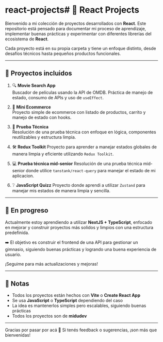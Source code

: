 # react-projects# 🚀 React Projects

Bienvenido a mi colección de proyectos desarrollados con **React**. Este repositorio está pensado para documentar mi proceso de aprendizaje, implementar buenas prácticas y experimentar con diferentes librerías del ecosistema de **React**.

Cada proyecto está en su propia carpeta y tiene un enfoque distinto, desde desafíos técnicos hasta pequeños productos funcionales.

---

## 📁 Proyectos incluidos

1. 🔍 **Movie Search App**  
   Buscador de películas usando la API de OMDB. Práctica de manejo de estado, consumo de APIs y uso de `useEffect`.

2. 🛒 **Mini Ecommerce**  
   Proyecto simple de ecommerce con listado de productos, carrito y manejo de estado con hooks.

3. 🧪 **Prueba Técnica**  
   Resolución de una prueba técnica con enfoque en lógica, componentes reutilizables y estructura limpia.

4. 🛠️ **Redux Toolkit**
   Proyecto para aprender a manejar estados globales de manera limpia y eficiente utilizando `Redux Toolkit`.

5. 💻 **Prueba técnica mid-senior**
   Resolución de una prueba técnica mid-senior donde utilice `tanstank/react-query` para manejar el estado de mi aplicacion.

6. ❔ **JavaScript Quizz**
   Proyecto donde aprendi a utilizar `Zustand` para manejar mis estados de manera limpia y sencilla.
---

## 🔧 En progreso

Actualmente estoy aprendiendo a utilizar **NextJS + TypeScript**, enfocado en mejorar y construir proyectos más solidos y limpios con una estructura predefinida.

➡️ El objetivo es construir el frontend de una API para gestionar un gimnasio, siguiendo buenas prácticas y logrando una buena experiencia de usuario.

¡Seguime para más actualizaciones y mejoras!

---

## 📌 Notas

- Todos los proyectos están hechos con **Vite** o **Create React App**
- Se usa **JavaScript** o **TypeScript** dependiendo del caso
- La idea es mantenerlos simples pero escalables, siguiendo buenas prácticas
- Todos los proyectos son de **midudev**

---

Gracias por pasar por acá 👋 Si tenés feedback o sugerencias, ¡son más que bienvenidas!
